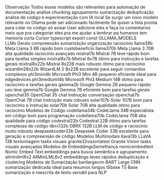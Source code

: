 Observação
 Todos esses modelos são relevantes para automação de documentação análise chunking agrupamento sumarização deduplicação análise de código e experimentação com IA local
 Se surgir um novo modelo relevante no Ollama pode ser adicionado facilmente
Se quiser a lista pronta para colar no código só avisar
User
adicione eles e faça os comentarios meio que pra categoriar eles pra me ajudar a lembrar pq humanos tem memoria curta
Cursor
typescript
export const OLLAMA_MODELS  
  LLMs Gerais compreensão sumarização organização raciocínio 
llama38b  Meta Llama 3 8B  rápido bom custobenefício
llama370b  Meta Llama 3 70B  alta qualidade raciocínio avançado
mistral7b  Mistral 7B  leve rápido bom para tarefas simples
mixtral8x7b  Mixtral 8x7B  ótimo para instrução e tarefas gerais
mixtral8x22b  Mixtral 8x22B  mais robusto ótimo para raciocínio
wizardlm28x22b  WizardLM 2 8x22B  excelente para seguir comandos complexos
phi3mini4b  Microsoft Phi3 Mini 4B  pequeno eficiente ideal para edgedevices
phi3medium14b  Microsoft Phi3 Medium 14B  ótimo para raciocínio e tarefas gerais
gemma2b  Google Gemma 2B  pequeno rápido uso leve
gemma7b  Google Gemma 7B  eficiente bom para tarefas gerais
openchat35  OpenChat 35  chat instrução conversação
openchat7b  OpenChat 7B  chat instrução mais robusto
solar107b  Solar 107B  bom para raciocínio e instrução
solar70b  Solar 70B  alta qualidade ótimo para raciocínio
  Modelos de Código 
codellama34b  CodeLlama 34B  especialista em código bom para programação
codellama70b  CodeLlama 70B  alta qualidade para código
codestral22b  Codestral 22B  ótimo para tarefas complexas de código
dbrx132b  DBRX 132B  LLM de código e raciocínio muito robusto
deepseekcoder33b  Deepseek Coder 33B  excelente para geração e compreensão de código
  Modelos Multimodais 
llava13b  LLaVA 13B  textoimagem tasks visuais
granite32visionlatest  Granite Vision  tasks visuais avançadas
  Modelos de EmbeddingsSemelhança 
nomicembedtext  Nomic Embed Text  embeddings para busca semântica e agrupamento
allminilml6v2  AllMiniLML6v2  embeddings leves rápidos deduplicação e clustering
  Modelos de Sumarização 
bartlargecnn  BART Large CNN  sumarização dedicada ideal para resumos longos
t5base  T5 Base  sumarização e reescrita de texto versátil para NLP